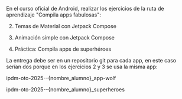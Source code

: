En el curso oficial de Android, realizar los ejercicios de la ruta de aprendizaje "Compila apps fabulosas":

2. Temas de Material con Jetpack Compose

3. Animación simple con Jetpack Compose

3.  Práctica: Compila apps de superhéroes

La entrega debe ser en un repositorio git para cada app, en este caso serían dos porque en los ejercicios 2 y 3 se usa la misma app:

ipdm-oto-2025--{nombre_alumno}_app-wolf

ipdm-oto-2025--{nombre_alumno}_superheroes
